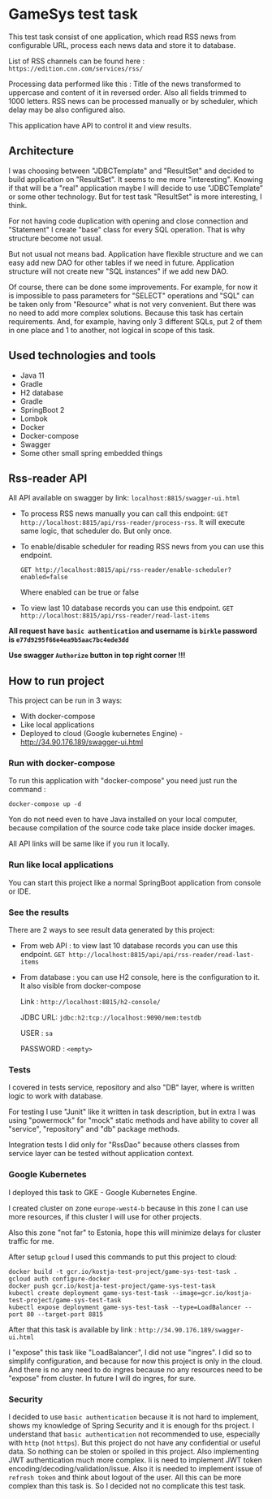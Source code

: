 # GameSys test task

This test task consist of one application, which read RSS news from configurable URL, process each news data and store it to database.

List of RSS channels can be found here :
`https://edition.cnn.com/services/rss/` 

Processing data performed like this :
Title of the news transformed to uppercase and content of it in reversed order.
Also all fields trimmed to 1000 letters.
RSS news can be processed manually or by scheduler, which delay may be also configured also.

This application have API to control it and view results.

## Architecture 

I was choosing between "JDBCTemplate" and "ResultSet" and decided to build application on "ResultSet". It seems to me more "interesting".
Knowing if that will be a "real" application maybe I will decide to use "JDBCTemplate” or some other technology. But for test task "ResultSet" is more interesting, I think.

For not having code duplication with opening and close connection and  "Statement" I create "base" class for every SQL operation. That is why structure become not usual. 

But not usual not means bad. Application have flexible structure and we can easy add new DAO for other tables if we need in future. Application structure will not create new "SQL instances" if we add new DAO.

Of course, there can be done some improvements. For example, for now it is impossible to pass parameters for "SELECT" operations and "SQL" can be taken only from "Resource" what is not very convenient. But there was no need to add more complex solutions. Because this task has certain requirements. And, for example, having only 3 different SQLs, put 2 of them in one place and 1 to another, not logical in scope of this task.


## Used technologies and tools

* Java 11
* Gradle
* H2 database
* Gradle
* SpringBoot 2
* Lombok
* Docker
* Docker-compose
* Swagger
* Some other small spring embedded things

## Rss-reader API

All API available on swagger by link:
`localhost:8815/swagger-ui.html`

* To process RSS news manually you can call this endpoint:
    `GET http://localhost:8815/api/rss-reader/process-rss`.
    It will execute same logic, that scheduler do. But only once.

* To enable/disable scheduler for reading RSS news from you can use this endpoint.

    `GET http://localhost:8815/api/rss-reader/enable-scheduler?enabled=false`

    Where enabled can be true or false

* To view last 10 database records you can use this endpoint. 
    `GET http://localhost:8815/api/rss-reader/read-last-items`
    
__All request have `basic authentication` and username is `birkle` password is `e77d9295f66e4ea9b5aac7bc4ede3dd`__

__Use swagger `Authorize` button in top right corner !!!__ 

## How to run project

This project can be run in 3 ways:
* With docker-compose
* Like local applications
* Deployed to cloud (Google kubernetes Engine) - http://34.90.176.189/swagger-ui.html
  
### Run with docker-compose

To run this application with "docker-compose" you need just run the command :

`docker-compose up -d`

Yon do not need even to have Java installed on your local computer, because compilation of the source code take place inside docker images.

All API links will be same like if you run it locally.

### Run like local applications

You can start this project like a normal SpringBoot application from console or IDE.

### See the results

There are 2 ways to see result data generated by this project:

* From web API : to view last 10 database records you can use this endpoint. 
    `GET http://localhost:8815/api/api/rss-reader/read-last-items`
    
* From database : you can use H2 console, here is the configuration to it. It also visible from docker-compose

    Link : `http://localhost:8815/h2-console/`

    JDBC URL: `jdbc:h2:tcp://localhost:9090/mem:testdb`
    
    USER : `sa`
    
    PASSWORD : `<empty>` 

### Tests

I covered in tests service, repository and also "DB" layer, where is written logic to work with database.

For testing I use "Junit" like it written in task description, but in extra I was using  "powermock" for "mock" static methods and have ability to cover all "service", "repository" and "db" package methods.

Integration tests I did only for "RssDao" because others classes from service layer can be tested without application context.


### Google Kubernetes

I deployed this task to GKE - Google Kubernetes Engine.

I created cluster on zone `europe-west4-b` because in this zone I can use more resources, if this cluster I will use for other projects.

Also this zone "not far" to Estonia, hope this will minimize delays for cluster traffic for me.

After setup `gcloud` I used this commands to put this project to cloud:

```
docker build -t gcr.io/kostja-test-project/game-sys-test-task .
gcloud auth configure-docker
docker push gcr.io/kostja-test-project/game-sys-test-task
kubectl create deployment game-sys-test-task --image=gcr.io/kostja-test-project/game-sys-test-task
kubectl expose deployment game-sys-test-task --type=LoadBalancer --port 80 --target-port 8815
```

After that this task is available by link :
`http://34.90.176.189/swagger-ui.html`

I "expose" this task like "LoadBalancer", I did not use "ingres". I did so to simplify configuration, and because for now this project is only in the cloud.
And there is no any need to do ingres because no any resources need to be "expose" from cluster.
In future I will do ingres, for sure.

### Security

I decided to use `basic authentication` because it is not hard to implement, shows my knowledge of Spring Security and it is enough for ths project.
I understand that `basic authentication` not recommended to use, especially with `http` (not `https`). But this project do not have any confidential or useful data.
So nothing can be stolen or spoiled in this project.
Also implementing JWT authentication much more complex. Ii is need to implement JWT token encoding/decoding/validation/issue. Also it is needed to implement issue of `refresh token` and think about logout of the user.
All this can be more complex than this task is. So I decided not no complicate this test task.

